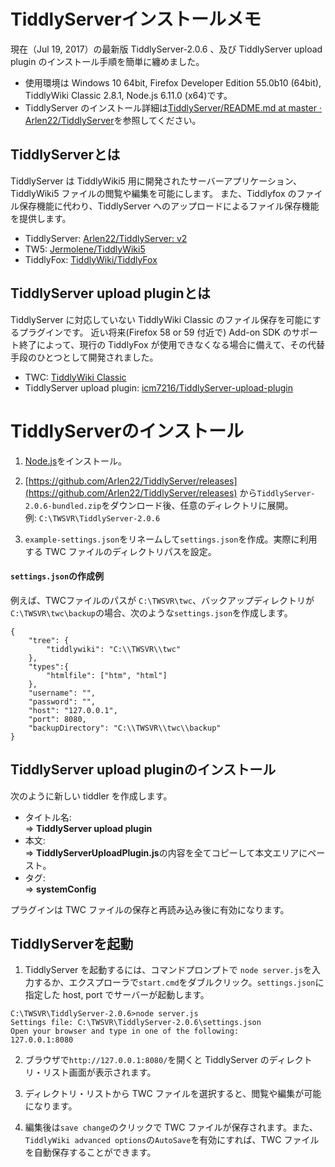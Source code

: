# TiddlyServerインストールメモ

現在（Jul 19, 2017）の最新版 TiddlyServer-2.0.6 、及び TiddlyServer upload plugin のインストール手順を簡単に纏めました。

*   使用環境は Windows 10 64bit,  Firefox Developer Edition 55.0b10 (64bit), TiddlyWiki Classic 2.8.1, Node.js 6.11.0 (x64)です。
*   TiddlyServer のインストール詳細は[TiddlyServer/README.md at master · Arlen22/TiddlyServer](https://github.com/Arlen22/TiddlyServer/blob/master/README.md)を参照してください。

## TiddlyServerとは

TiddlyServer は TiddlyWiki5 用に開発されたサーバーアプリケーション、TiddlyWiki5 ファイルの閲覧や編集を可能にします。
また、Tiddlyfox のファイル保存機能に代わり、TiddlyServer へのアップロードによるファイル保存機能を提供します。

*   TiddlyServer: [Arlen22/TiddlyServer: v2](https://github.com/Arlen22/TiddlyServer)
*   TW5: [Jermolene/TiddlyWiki5](https://github.com/Jermolene/TiddlyWiki5)
*   TiddlyFox: [TiddlyWiki/TiddlyFox](https://github.com/TiddlyWiki/TiddlyFox)


## TiddlyServer upload pluginとは

TiddlyServer に対応していない TiddlyWiki Classic のファイル保存を可能にするプラグインです。
近い将来(Firefox 58 or 59 付近で) Add-on SDK のサポート終了によって、現行の TiddlyFox が使用できなくなる場合に備えて、その代替手段のひとつとして開発されました。

*   TWC: [TiddlyWiki Classic](https://github.com/TiddlyWiki/tiddlywiki)
*   TiddlyServer upload plugin: [icm7216/TiddlyServer-upload-plugin](https://github.com/icm7216/TiddlyServer-upload-plugin)



# TiddlyServerのインストール

1.  [Node.js](https://nodejs.org/en/)をインストール。

2.  [https://github.com/Arlen22/TiddlyServer/releases](https://github.com/Arlen22/TiddlyServer/releases) から`TiddlyServer-2.0.6-bundled.zip`をダウンロード後、任意のディレクトリに展開。  
例: `C:\TWSVR\TiddlyServer-2.0.6`

3.  `example-settings.json`をリネームして`settings.json`を作成。実際に利用する TWC ファイルのディレクトリパスを設定。 


#### `settings.json`の作成例

例えば、TWCファイルのパスが `C:\TWSVR\twc`、バックアップディレクトリが`C:\TWSVR\twc\backup`の場合、次のような`settings.json`を作成します。
``` console
{
    "tree": {
        "tiddlywiki": "C:\\TWSVR\\twc"
    },
    "types":{
        "htmlfile": ["htm", "html"]
    },
    "username": "",
    "password": "",
    "host": "127.0.0.1",
    "port": 8080,
    "backupDirectory": "C:\\TWSVR\\twc\\backup"
}
```

## TiddlyServer upload pluginのインストール

次のように新しい tiddler を作成します。

*   タイトル名:  
    => **TiddlyServer upload plugin**
*   本文:  
    => **TiddlyServerUploadPlugin.js**の内容を全てコピーして本文エリアにペースト。
*   タグ:  
    => **systemConfig**

プラグインは TWC ファイルの保存と再読み込み後に有効になります。


## TiddlyServerを起動

1.   TiddlyServer を起動するには、コマンドプロンプトで `node server.js`を入力するか、エクスプローラで`start.cmd`をダブルクリック。`settings.json`に指定した host, port でサーバーが起動します。
``` console
C:\TWSVR\TiddlyServer-2.0.6>node server.js
Settings file: C:\TWSVR\TiddlyServer-2.0.6\settings.json
Open your browser and type in one of the following:
127.0.0.1:8080
```
2.   ブラウザで`http://127.0.0.1:8080/`を開くと TiddlyServer のディレクトリ・リスト画面が表示されます。

3.  ディレクトリ・リストから TWC ファイルを選択すると、閲覧や編集が可能になります。

4.  編集後は`save change`のクリックで TWC ファイルが保存されます。また、`TiddlyWiki advanced options`の`AutoSave`を有効にすれば、TWC ファイルを自動保存することができます。

